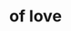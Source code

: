 ---
ee_id: '4449'
site: '1'
type: '2'
long_id: 2018-042 of love
url: 2018-042-of-love
title: of love
year: '2018'
medium: Laserjet on 711 take-out bag
commission:
add_credit:
dims: 33 x 20 cm
pitch:
ps:
live_url:
related:
youtube:
imgs: flagship-2017-062-db-jih--zY9q.jpg
subheading:
year2: '2018'
download:
add_credits:
related_code:
layout: things-i-made
---